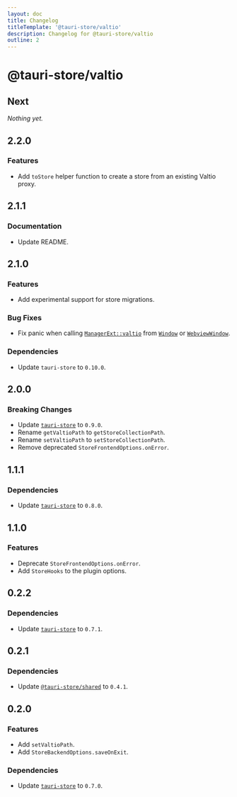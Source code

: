 ```yaml
---
layout: doc
title: Changelog
titleTemplate: '@tauri-store/valtio'
description: Changelog for @tauri-store/valtio
outline: 2
---
```


# @tauri-store/valtio

## Next

_Nothing yet._

## 2.2.0

### Features

- Add `toStore` helper function to create a store from an existing Valtio proxy.

## 2.1.1

### Documentation

- Update README.

## 2.1.0

### Features

- Add experimental support for store migrations.

### Bug Fixes

- Fix panic when calling [`ManagerExt::valtio`](https://docs.rs/tauri-plugin-valtio/2.0.0/tauri_plugin_valtio/trait.ManagerExt.html#method.valtio) from [`Window`](https://docs.rs/tauri/2.3.1/tauri/window/struct.Window.html) or [`WebviewWindow`](https://docs.rs/tauri/2.3.1/tauri/webview/struct.WebviewWindow.html).

### Dependencies

- Update `tauri-store` to `0.10.0`.

## 2.0.0

### Breaking Changes

- Update [`tauri-store`](https://docs.rs/tauri-store/0.9.0/tauri_store/) to `0.9.0`.
- Rename `getValtioPath` to `getStoreCollectionPath`.
- Rename `setValtioPath` to `setStoreCollectionPath`.
- Remove deprecated `StoreFrontendOptions.onError`.

## 1.1.1

### Dependencies

- Update [`tauri-store`](https://docs.rs/tauri-store/0.8.0/tauri_store/) to `0.8.0`.

## 1.1.0

### Features

- Deprecate `StoreFrontendOptions.onError`.
- Add `StoreHooks` to the plugin options.

## 0.2.2

### Dependencies

- Update [`tauri-store`](https://docs.rs/tauri-store/0.7.1/tauri_store/) to `0.7.1`.

## 0.2.1

### Dependencies

- Update [`@tauri-store/shared`](https://www.npmjs.com/package/@tauri-store/shared/v/0.4.1) to `0.4.1`.

## 0.2.0

### Features

- Add `setValtioPath`.
- Add `StoreBackendOptions.saveOnExit`.

### Dependencies

- Update [`tauri-store`](https://docs.rs/tauri-store/0.7.0/tauri_store/) to `0.7.0`.
